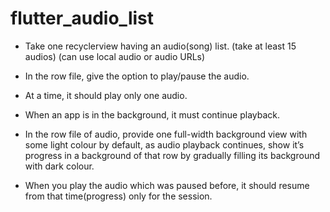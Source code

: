 # flutter_audio_list


- Take one recyclerview having an audio(song) list. (take at least 15 audios) (can use local audio or audio URLs)
- In the row file, give the option to play/pause the audio.
- At a time, it should play only one audio.

- When an app is in the background, it must continue playback.
- In the row file of audio, provide one full-width background view with some light colour by default, as audio playback continues, show it’s progress in a background of that row by gradually filling its background with dark colour.
- When you play the audio which was paused before, it should resume from that time(progress) only for the session.
